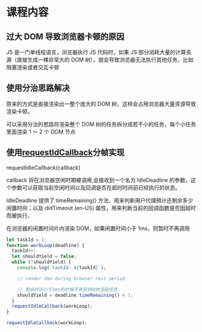 # 课程内容

## 过大 DOM 导致浏览器卡顿的原因

JS 是一门单线程语言，浏览器执行 JS 代码时，如果 JS 部分消耗大量的计算资源（直接生成一棵非常大的 DOM 树），就会导致浏览器无法执行其他任务，比如阻塞渲染或者交互卡顿

## 使用分治思路解决

原来的方式是直接渲染出一整个庞大的 DOM 树，这样会占用浏览器大量资源导致渲染卡顿。

可以采用分治的思路将渲染整个 DOM 树的任务拆分成若干小的任务，每个小任务里面渲染 1 ～ 2 个 DOM 节点

## 使用<a href="https://developer.mozilla.org/zh-CN/docs/Web/API/Window/requestIdleCallback">requestIdCallback</a>分帧实现

requestIdleCallback(callback)

callback 将在浏览器空闲时期被调用,会接收到一个名为 IdleDeadline 的参数，这个参数可以获取当前空闲时间以及回调是否在超时时间前已经执行的状态。

IdleDeadline 提供了 timeRemaining() 方法，用来判断用户代理预计还剩余多少闲置时间；以及 didTimeout (en-US) 属性，用来判断当前的回调函数是否因超时而被执行。

在浏览器的闲置时间片内渲染 DOM，如果闲置时间小于 1ms，则暂时不再调用

```js
let taskId = 1;
function workLoop(deadline) {
  taskId++;
  let shouldYield = false;
  while (!shouldYield) {
    console.log(`taskId: ${taskId}`);

    // render dom during browser rest period

    // 剩余时间小于1ms的时候不再安排DOM渲染任务
    shouldYield = deadline.timeRemaining() < 1;
  }
  requestIdleCallback(workLoop);
}

requestIdleCallback(workLoop);
```
